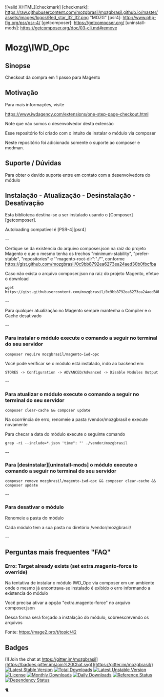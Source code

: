 ![valid XHTML][checkmark]
[checkmark]: https://raw.githubusercontent.com/mozgbrasil/mozgbrasil.github.io/master/assets/images/logos/Red_star_32_32.png "MOZG"
[psr4]: http://www.php-fig.org/psr/psr-4/
[getcomposer]: https://getcomposer.org/
[uninstall-mods]: https://getcomposer.org/doc/03-cli.md#remove

# Mozg\IWD_Opc

## Sinopse

Checkout da compra em 1 passo para Magento

## Motivação

Para mais informações, visite 

https://www.iwdagency.com/extensions/one-step-page-checkout.html

Note que não somos o desenvolvedor desta extensão

Esse repositório foi criado com o intuito de instalar o módulo via composer

Neste repositório foi adicionado somente o suporte ao composer e modman.

## Suporte / Dúvidas

Para obter o devido suporte entre em contato com a desenvolvedora do módulo

## Instalação - Atualização - Desinstalação - Desativação

Esta biblioteca destina-se a ser instalado usando o [Composer][getcomposer].

Autoloading compatível é [PSR-4][psr4]

--

Certique se da existencia do arquivo composer.json na raiz do projeto Magento e que o mesmo tenha os trechos "minimum-stability", "prefer-stable", "repositories" e '"magento-root-dir":"./"', conforme https://gist.github.com/mozgbrasil/0c9bb8792ea6273ea24aed30b0fbcfba

Caso não exista o arquivo composer.json na raiz do projeto Magento, efetue o download

	wget https://gist.githubusercontent.com/mozgbrasil/0c9bb8792ea6273ea24aed30b0fbcfba/raw/b53c403620c111c43834fec9aa025809d1cb96b1/composer.json

--

Para qualquer atualização no Magento sempre mantenha o Compiler e o Cache desativado

--

### Para instalar o módulo execute o comando a seguir no terminal do seu servidor

	composer require mozgbrasil/magento-iwd-opc

Você pode verificar se o módulo está instalado, indo ao backend em:

	STORES -> Configuration -> ADVANCED/Advanced -> Disable Modules Output

--

### Para atualizar o módulo execute o comando a seguir no terminal do seu servidor

	composer clear-cache && composer update

Na ocorrência de erro, renomeie a pasta /vendor/mozgbrasil e execute novamente

Para checar a data do módulo execute o seguinte comando

	grep -ri --include=*.json 'time": "' ./vendor/mozgbrasil

--

### Para [desinstalar][uninstall-mods] o módulo execute o comando a seguir no terminal do seu servidor

	composer remove mozgbrasil/magento-iwd-opc && composer clear-cache && composer update

--

### Para desativar o módulo

Renomeie a pasta do módulo

Cada módulo tem a sua pasta no diretório /vendor/mozgbrasil/

--

## Perguntas mais frequentes "FAQ"

### Erro: Target already exists (set extra.magento-force to override)

Na tentativa de instalar o módulo IWD_Opc via composer em um ambiente onde o mesmo já encontrava-se instalado é exibido o erro informando a existencia do módulo

Você precisa ativar a opção "extra.magento-force" no arquivo composer.json

Dessa forma será forçado a instalação do módulo, sobreescrevendo os arquivos

Fonte: <a href="https://mage2.pro/t/topic/42">https://mage2.pro/t/topic/42</a>

## Badges

[![Join the chat at https://gitter.im/mozgbrasil](https://badges.gitter.im/Join%20Chat.svg)](https://gitter.im/mozgbrasil/)
[![Latest Stable Version](https://poser.pugx.org/mozgbrasil/magento-iwd-opc/v/stable)](https://packagist.org/packages/mozgbrasil/magento-iwd-opc)
[![Total Downloads](https://poser.pugx.org/mozgbrasil/magento-iwd-opc/downloads)](https://packagist.org/packages/mozgbrasil/magento-iwd-opc)
[![Latest Unstable Version](https://poser.pugx.org/mozgbrasil/magento-iwd-opc/v/unstable)](https://packagist.org/packages/mozgbrasil/magento-iwd-opc)
[![License](https://poser.pugx.org/mozgbrasil/magento-iwd-opc/license)](https://packagist.org/packages/mozgbrasil/magento-iwd-opc)
[![Monthly Downloads](https://poser.pugx.org/mozgbrasil/magento-iwd-opc/d/monthly)](https://packagist.org/packages/mozgbrasil/magento-iwd-opc)
[![Daily Downloads](https://poser.pugx.org/mozgbrasil/magento-iwd-opc/d/daily)](https://packagist.org/packages/mozgbrasil/magento-iwd-opc)
[![Reference Status](https://www.versioneye.com/php/mozgbrasil:magento-iwd-opc/reference_badge.svg?style=flat-square)](https://www.versioneye.com/php/mozgbrasil:magento-iwd-opc/references)
[![Dependency Status](https://www.versioneye.com/php/mozgbrasil:magento-iwd-opc/1.0.0/badge?style=flat-square)](https://www.versioneye.com/php/mozgbrasil:magento-iwd-opc/1.0.0)

:cat2:
